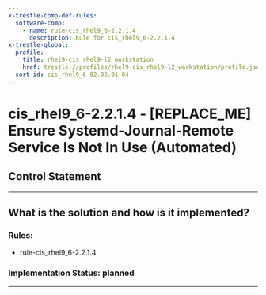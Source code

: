 ```yaml
---
x-trestle-comp-def-rules:
  software-comp:
    - name: rule-cis_rhel9_6-2.2.1.4
      description: Rule for cis_rhel9_6-2.2.1.4
x-trestle-global:
  profile:
    title: rhel9-cis_rhel9-l2_workstation
    href: trestle://profiles/rhel9-cis_rhel9-l2_workstation/profile.json
  sort-id: cis_rhel9_6-02.02.01.04
---
```


# cis_rhel9_6-2.2.1.4 - \[REPLACE_ME\] Ensure Systemd-Journal-Remote Service Is Not In Use (Automated)

## Control Statement

______________________________________________________________________

## What is the solution and how is it implemented?

<!-- For implementation status enter one of: implemented, partial, planned, alternative, not-applicable -->

<!-- Note that the list of rules under ### Rules: is read-only and changes will not be captured after assembly to JSON -->

<!-- Add control implementation description here for control: cis_rhel9_6-2.2.1.4 -->

### Rules:

  - rule-cis_rhel9_6-2.2.1.4

### Implementation Status: planned

______________________________________________________________________
